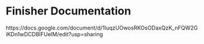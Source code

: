 <h1>Finisher Documentation</h1>
https://docs.google.com/document/d/1luqzUOwosRKOsODaxQzK_nFQW2GiKDn1wDCDBlFUeIM/edit?usp=sharing
